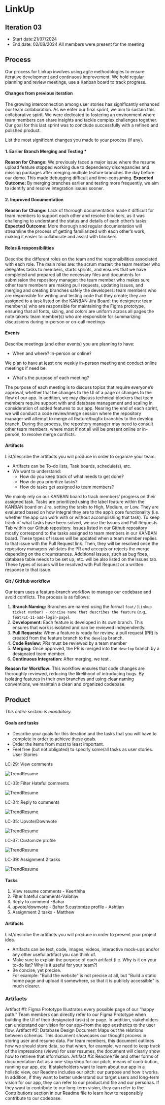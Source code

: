 # LinkUp


## Iteration 03

 * Start date:21/07/2024
 * End date: 02/08/2024
All members were present for the meeting
## Process

Our process for Linkup involves using agile methodologies to ensure iterative development and continuous improvement. We hold regular planning and review meetings, use a Kanban board to track progress.

#### Changes from previous iteration

The growing interconnection among user stories has significantly enhanced our team collaboration. As we enter our final sprint, we aim to sustain this collaborative spirit. We were dedicated to fostering an environment where team members can share insights and tackle complex challenges together. Our goal for this last sprint was to conclude successfully with a refined and polished product.

List the most significant changes you made to your process (if any).

#### 1. Earlier Branch Merging and Testing * 
**Reason for Change:** We previously faced a major issue where the resume upload feature stopped working due to dependency discrepancies and missing packages after merging multiple feature branches the day before our demo. This made debugging difficult and time-consuming. 
**Expected Outcome:** By merging branches earlier and testing more frequently, we aim to identify and resolve integration issues sooner. 

#### 2. Improved Documentation 
**Reason for Change:** Lack of thorough documentation made it difficult for team members to support each other and resolve blockers, as it was challenging to understand the status and details of each other’s tasks. 
**Expected Outcome:** More thorough and regular documentation will streamline the process of getting familiarized with each other’s work, making it easier to collaborate and assist with blockers. 

#### Roles & responsibilities
Describe the different roles on the team and the responsibilities associated with each role.
The main roles are:
the scrum master: the team member who delegates tasks to members, starts sprints, and ensures that we have completed and prepared all the necessary files and documents for submission
the repository manager: the team member who makes sure other team members are making pull requests, updating issues, and merging and creating branches safely
the developers: team members who are responsible for writing and testing code that they create; they are assigned to a task listed on the KANBAN Jira Board; 
the designers: team member(s) who are responsible for maintaining the Figma prototype, ensuring that all fonts, sizing, and colors are uniform across all pages
the note takers: team member(s) who are responsible for summarizing discussions during in-person or on-call meetings





#### Events

Describe meetings (and other events) you are planning to have:

 * When and where? In-person or online?

We plan to have at least one weekly in-person meeting and conduct online meetings if need be.

 * What's the purpose of each meeting?

The purpose of each meeting is to discuss topics that require everyone’s approval, whether that be changes to the UI of a page or changes to the flow of our app. In addition, we may discuss technical blockers that team members require support with and database management and scaling in consideration of added features to our app. 
Nearing the end of each sprint, we will conduct a code review/merge session where the repository manager will attempt to merge all feature/bugfix branches to the develop branch. During the process, the repository manager may need to consult other team members, where most if not all will be present online or in-person, to resolve merge conflicts. 


#### Artifacts

List/describe the artifacts you will produce in order to organize your team.       

 * Artifacts can be To-do lists, Task boards, schedule(s), etc.
 * We want to understand:
   * How do you keep track of what needs to get done?
   * How do you prioritize tasks?
   * How do tasks get assigned to team members?

We mainly rely on our KANBAN board to track members’ progress on their assigned task. Tasks are prioritized using the label feature within the KANBAN board on Jira, setting the tasks to High, Medium, or Low. They are evaluated based on how integral they are to the app’s core functionality (i.e. whether the app can work with or without accomplishing that task). To keep track of what tasks have been solved, we use the Issues and Pull Requests Tab within our Github repository. Issues listed in our Github repository mostly correspond to the tasks assigned to team members in our KANBAN board. These types of issues will be updated when a team member replies to that issue with the Pull Request link. Then, they will be resolved once the repository managers validates the PR and accepts or rejects the merge depending on the circumstances. Additional issues, such as bug fixes, database table needs to be set up, etc. will be also listed on the Issues tab. These types of issues will be resolved with Pull Request or a written response to that issue. 

#### Git / GitHub workflow

Our team uses a feature-branch workflow to manage our codebase and avoid conflicts. The process is as follows:

1. **Branch Naming:** Branches are named using the format `feat/(Linkup ticket number) - concise name that describes the feature` (e.g., `feat/LC-11-add-login-page`).
2. **Development:** Each feature is developed in its own branch. This ensures that work is isolated and can be reviewed independently.
3. **Pull Requests:** When a feature is ready for review, a pull request (PR) is created from the feature branch to the `develop` branch.
4. **Code Review:** PRs must be reviewed by a team member 
5. **Merging:** Once approved, the PR is merged into the `develop` branch by  a designated team member.
6. **Continuous Integration:** After merging, we test .

**Reason for Workflow:** This workflow ensures that code changes are thoroughly reviewed, reducing the likelihood of introducing bugs. By isolating features in their own branches and using clear naming conventions, we maintain a clean and organized codebase.



## Product

_This entire section is mandatory._




#### Goals and tasks

 * Describe your goals for this iteration and the tasks that you will have to complete in order to achieve these goals.
 * Order the items from most to least important.
 * Feel free (but not obligated) to specify some/all tasks as user stories.
User Stories 

LC-29: View comments


![TrendResume](../../frontend/src/images/commentspage.png)




LC-33: Filter Hateful comments

![TrendResume](../../frontend/src/images/hatefulfilter.png)






LC-34: Reply to comments

![TrendResume](../../frontend/src/images/reply.png)





LC-35: Upvote/Downvote

![TrendResume](../../frontend/src/images/upvote.png)




LC-37: Customize profile

![TrendResume](../../frontend/src/images/profile.png)




LC-39: Assignment 2 tasks

![TrendResume](../../frontend/src/images/workflow.png)

#### Tasks
1. View resume comments - Keerthiha
2. Filter hateful comments-Vaibhav
3. Reply to comment -Bahar
4. upvote/downvote - Bahar
5.customize profile - Ashtian
6. Assignment 2 tasks - Matthew





#### Artifacts

List/describe the artifacts you will produce in order to present your project idea.

 * Artifacts can be text, code, images, videos, interactive mock-ups and/or any other useful artifact you can think of.
 * Make sure to explain the purpose of each artifact (i.e. Why is it on your to-do list? Why is it useful for your team?)
 * Be concise, yet precise.         
   For example: "Build the website" is not precise at all, but "Build a static home page and upload it somewhere, so that it is publicly accessible" is much clearer.


### Artifacts
Artifact #1: Figma Prototype
Illustrates every possible page of our “happy path.” Team members can directly refer to our Figma Prototype when building the UI of their designated task(s) or page. In addition, stakeholders can understand our vision for our app–from the app aesthetics to the user flow. 
Artifact #2: Database Design Document
Maps out the relations between schemas. This document showcases our thought process in storing user and resume data. For team members, this document outlines how we should store data, so that when, for example, we need to keep track of the impressions (views) for user resumes, the document will clearly show how to retrieve that information.
Artifact #3: Readme file and other forms of documentation
Act as a one-stop shop for our pitch, means of contribution, running our app, etc. If stakeholders want to learn about our app in a holistic view, our Readme includes our pitch: our purpose and how it works. In addition, if they want to better understand our target users and long-term vision for our app, they can refer to our product.md file and our personas. If they want to contribute to our long-term vision, they can refer to the Contributions section in our Readme file to learn how to responsibly contribute to our codebase. 


